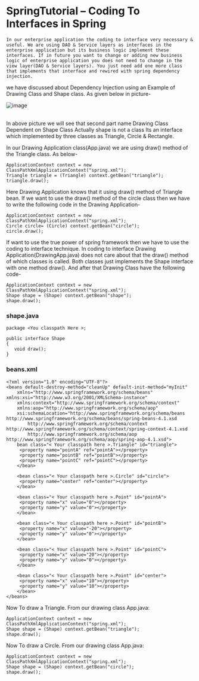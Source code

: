 # SpringTutorial – Coding To Interfaces in Spring

```
In our enterprise application the coding to interface very necessary & useful. We are using DAO & Service layers as interfaces in the enterprise application but its business logic implement these interfaces. If in future you want to change or adding new business logic of enterprise application you does not need to change in the view layer(DAO & Service layers). You just need add one more class that implements that interface and rewired with spring dependency injection.
```

we have discussed about Dependency Injection using an Example of Drawing Class and Shape class. As given below in picture-

![image](https://i2.wp.com/www.dineshonjava.com/wp-content/uploads/2012/07/dependencies-injection.jpg?w=530&ssl=1)<br /><br />


In above picture we will see that second part name Drawing Class Dependent on Shape Class Actually shape is not a class Its an interface which implemented by three classes as Triangle, Circle & Rectangle.

In our Drawing Application class(App.java) we are using draw() method of the Triangle class. As below-
```
ApplicationContext context = new ClassPathXmlApplicationContext("spring.xml");
Triangle triangle = (Triangle) context.getBean("triangle");
triangle.draw();
```

Here Drawing Application knows that it using draw() method of Triangle bean. If we want to use the draw() method of the circle class then we have to write the following code in the Drawing Application-
```
ApplicationContext context = new ClassPathXmlApplicationContext("spring.xml");
Circle circle= (Circle) context.getBean("circle");
circle.draw();
```

If want to use the true power of spring framework then we have to use the coding to interface technique. In coding to interface Drawing Application(DrawingApp.java) does not care about that the draw() method of which classes is called. Both classes just implements the Shape interface with one method draw(). And after that Drawing Class have the following code-

```
ApplicationContext context = new ClassPathXmlApplicationContext("spring.xml");
Shape shape = (Shape) context.getBean("shape");
shape.draw();
```

### shape.java
```
package <You classpath Here >;

public interface Shape
{
   void draw();
}
```

### beans.xml
```
<?xml version="1.0" encoding="UTF-8"?>
<beans default-destroy-method="cleanUp" default-init-method="myInit"
	xmlns="http://www.springframework.org/schema/beans" xmlns:xsi="http://www.w3.org/2001/XMLSchema-instance"
	xmlns:context="http://www.springframework.org/schema/context"
	xmlns:aop="http://www.springframework.org/schema/aop"
	xsi:schemaLocation="http://www.springframework.org/schema/beans http://www.springframework.org/schema/beans/spring-beans-4.1.xsd
		http://www.springframework.org/schema/context http://www.springframework.org/schema/context/spring-context-4.1.xsd
		http://www.springframework.org/schema/aop http://www.springframework.org/schema/aop/spring-aop-4.1.xsd">
	bean class="< Your classpath here >.Triangle" id="triangle">
	 <property name="pointA" ref="pointA"></property>
	 <property name="pointB" ref="pointB"></property>
	 <property name="pointC" ref="pointC"></property>
	</bean>
	  
	<bean class="< Your classpath here >.Circle" id="circle">
	 <property name="center" ref="center"></property>
	</bean>
	  
	<bean class="< Your classpath here >.Point" id="pointA">
	 <property name="x" value="0"></property>
	 <property name="y" value="0"></property>
	</bean>
	  
	<bean class="< Your classpath here >.Point" id="pointB">
	 <property name="x" value="-20"></property>
	 <property name="y" value="0"></property>
	</bean>
	  
	<bean class="< Your classpath here >.Point" id="pointC">
	 <property name="x" value="20"></property>
	 <property name="y" value="0"></property>
	</bean>
	  
	<bean class="< Your classpath here >.Point" id="center">
	 <property name="x" value="10"></property>
	 <property name="y" value="10"></property>
	</bean>
</beans>
```

Now To draw a Triangle. From our drawing class App.java:
```
ApplicationContext context = new ClassPathXmlApplicationContext("spring.xml");
Shape shape = (Shape) context.getBean("triangle");
shape.draw();
```

Now To draw a Circle. From our drawing class App.java:
```
ApplicationContext context = new ClassPathXmlApplicationContext("spring.xml");
Shape shape = (Shape) context.getBean("circle");
shape.draw();
```